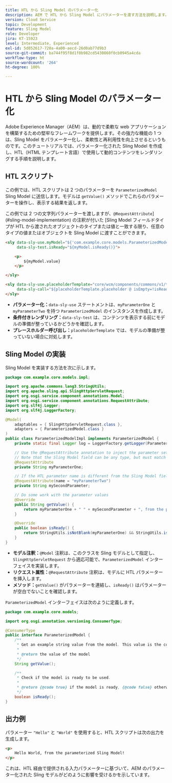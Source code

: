 ```yaml
---
title: HTL から Sling Model のパラメーター化
description: AEM で HTL から Sling Model にパラメーターを渡す方法を説明します。
version: Cloud Service
topic: Development
feature: Sling Model
role: Developer
jira: KT-15923
level: Intermediate, Experienced
exl-id: 5d852617-720a-4a00-aecd-26d0ab77d9b3
source-git-commit: ba744f95f8d1f0b982cd5430860f0cb0945a4cda
workflow-type: ht
source-wordcount: '264'
ht-degree: 100%

---
```


# HTL から Sling Model のパラメーター化

Adobe Experience Manager（AEM）は、動的で柔軟な web アプリケーションを構築するための堅牢なフレームワークを提供します。その強力な機能の 1 つは、Sling Model をパラメーター化し、柔軟性と再利用性を向上させるというものです。このチュートリアルでは、パラメーター化された Sling Model を作成し、HTL（HTML テンプレート言語）で使用して動的コンテンツをレンダリングする手順を説明します。

## HTL スクリプト

この例では、HTL スクリプトは 2 つのパラメーターを `ParameterizedModel` Sling Model に送信します。モデルは `getValue()` メソッドでこれらのパラメーターを操作し、表示する結果を返します。

この例では 2 つの文字列パラメーターを渡しますが、`@RequestAttribute`](#sling-model-implementation) の注釈が付いた [Sling Model フィールドタイプが HTL から渡されたオブジェクトのタイプまたは値と一致する限り、任意のタイプの値またはオブジェクトを Sling Model に渡すことができます。

```html
<sly data-sly-use.myModel="${'com.example.core.models.ParameterizedModel' @ myParameterOne='Hello', myParameterTwo='World'}"
     data-sly-test.isReady="${myModel.isReady()}">

    <p>
        ${myModel.value}
    </p>

</sly>

<sly data-sly-use.placeholderTemplate="core/wcm/components/commons/v1/templates.html"
     data-sly-call="${placeholderTemplate.placeholder @ isEmpty=!isReady}">
</sly>
```

- **パラメーター化：**`data-sly-use` ステートメントは、`myParameterOne` と `myParameterTwo` を持つ `ParameterizedModel` のインスタンスを作成します。
- **条件付きレンダリング：**`data-sly-test` は、コンテンツを表示する前にモデルの準備が整っているかどうかを確認します。
- **プレースホルダー呼び出し：**`placeholderTemplate` では、モデルの準備が整っていない場合に対処します。

## Sling Model の実装

Sling Model を実装する方法を次に示します。

```java
package com.example.core.models.impl;

import org.apache.commons.lang3.StringUtils;
import org.apache.sling.api.SlingHttpServletRequest;
import org.osgi.service.component.annotations.Model;
import org.osgi.service.component.annotations.RequestAttribute;
import org.slf4j.Logger;
import org.slf4j.LoggerFactory;

@Model(
    adaptables = { SlingHttpServletRequest.class },
    adapters = { ParameterizedModel.class }
)
public class ParameterizedModelImpl implements ParameterizedModel {
    private static final Logger log = LoggerFactory.getLogger(ParameterizedModelImpl.class);

    // Use the @RequestAttribute annotation to inject the parameter set in the HTL.
    // Note that the Sling Model field can be any type, but must match the type of object or value passed from HTL.
    @RequestAttribute
    private String myParameterOne;

    // If the HTL parameter name is different from the Sling Model field name, use the name attribute to specify the HTL parameter name
    @RequestAttribute(name = "myParameterTwo")
    private String mySecondParameter;

    // Do some work with the parameter values
    @Override
    public String getValue() {
        return myParameterOne + " " + mySecondParameter + ", from the parameterized Sling Model!";
    }

    @Override
    public boolean isReady() {
        return StringUtils.isNotBlank(myParameterOne) && StringUtils.isNotBlank(mySecondParameter);
    }
}
```

- **モデル注釈：**`@Model` 注釈は、このクラスを Sling モデルとして指定し、`SlingHttpServletRequest` から適応可能で、`ParameterizedModel` インターフェイスを実装します。
- **リクエスト属性：**`@RequestAttribute` 注釈は、モデルに HTL パラメーターを挿入します。
- **メソッド：**`getValue()` がパラメーターを連結し、`isReady()` はパラメーターが空白でないことを確認します。

`ParameterizedModel` インターフェイスは次のように定義します。

```java
package com.example.core.models;

import org.osgi.annotation.versioning.ConsumerType;

@ConsumerType
public interface ParameterizedModel {
    /**
     * Get an example string value from the model. This value is the concatenation of the two parameters.
     * 
     * @return the value of the model
     */
    String getValue();

    /**
     * Check if the model is ready to be used.
     *
     * @return {@code true} if the model is ready, {@code false} otherwise
     */
    boolean isReady();
}
```

## 出力例

パラメーター `"Hello"` と `"World"` を使用すると、HTL スクリプトは次の出力を生成します。

```html
<p>
    Hello World, from the parameterized Sling Model!
</p>
```

これは、HTL 経由で提供される入力パラメーターに基づいて、AEM のパラメーター化された Sling モデルがどのように影響を受けるかを示しています。
